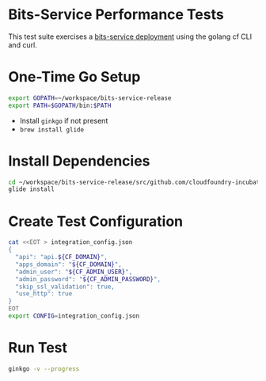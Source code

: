# Bits-Service Performance Tests

This test suite exercises a [bits-service deployment](https://github.com/cloudfoundry-incubator/bits-service-release) using the golang cf CLI and curl.

# One-Time Go Setup

```bash
export GOPATH=~/workspace/bits-service-release
export PATH=$GOPATH/bin:$PATH
```

* Install `ginkgo` if not present
* `brew install glide`

# Install Dependencies

```bash
cd ~/workspace/bits-service-release/src/github.com/cloudfoundry-incubator/bits-service-performance-tests
glide install
```

# Create Test Configuration

```bash
cat <<EOT > integration_config.json
{
  "api": "api.${CF_DOMAIN}",
  "apps_domain": "${CF_DOMAIN}",
  "admin_user": "${CF_ADMIN_USER}",
  "admin_password": "${CF_ADMIN_PASSWORD}",
  "skip_ssl_validation": true,
  "use_http": true
}
EOT
export CONFIG=integration_config.json
```

# Run Test

```bash
ginkgo -v --progress
```
